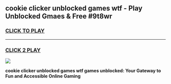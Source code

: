 
## cookie clicker unblocked games wtf - Play Unblocked Gmaes & Free #9t8wr
<h3>
<a href="https://premium.freeplayer.one?title=cookie_clicker_unblocked_games_wtf&ref=01M">CLICK TO PLAY</a></h3>
<hr>

<h3>
<a href="https://premium.freeplayer.one?title=cookie_clicker_unblocked_games_wtf&ref=01M">CLICK 2 PLAY</a>
  
</h3>

<a href="https://premium.freeplayer.one?title=cookie_clicker_unblocked_games_wtf&ref=01M"><img src="https://clearcache.store/games.png"></a>


**cookie clicker unblocked games wtf games unblocked: Your Gateway to Fun and Accessible Online Gaming**
